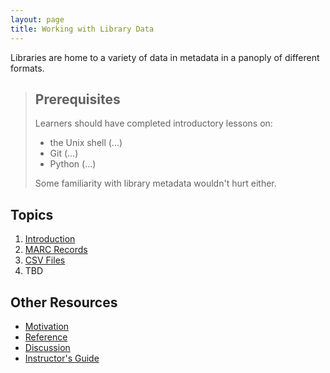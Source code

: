 ```yaml
---
layout: page
title: Working with Library Data
---
```

Libraries are home to a variety of data in metadata in a panoply of different formats.


> ## Prerequisites
>
> Learners should have completed introductory lessons on:
>
> *   the Unix shell (...)
> *   Git (...)
> *   Python (...)
>
> Some familiarity with library metadata wouldn't hurt either.



## Topics

1.  [Introduction](01-intro.html)
2.  [MARC Records](02-marc.html)
3.  [CSV Files](03-csv.html)
4.  TBD

## Other Resources

*   [Motivation](motivation.html)
*   [Reference](reference.html)
*   [Discussion](discussion.html)
*   [Instructor's Guide](instructors.html)
